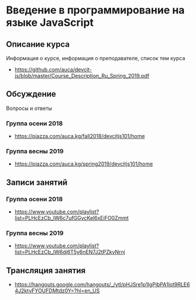 # Введение в программирование на языке JavaScript

## Описание курса

Информация о курсе, информация о преподавателе, список тем курса

* <https://github.com/auca/devcit-js/blob/master/Course_Description_Ru_Spring_2019.pdf>

## Обсуждение

Вопросы и ответы

### Группа осени 2018

* <https://piazza.com/auca.kg/fall2018/devcitjs101/home>

### Группа весны 2019

* <https://piazza.com/auca.kg/spring2019/devcitjs101/home>

## Записи занятий

### Группа осени 2018

* <https://www.youtube.com/playlist?list=PLHcEzCb_lW6c7ufGGycKel6xEiFO0Zmmt>

### Группа весны 2019

* https://www.youtube.com/playlist?list=PLHcEzCb_lW6dj6T5y6nEN7J2tPZkvNrnj

## Трансляция занятия

* <https://hangouts.google.com/hangouts/_/ytl/pHJSre1p1IgPjbPA1lot9RLE64J2ktyFYOUFDMtdz0Y=?hl=en_US>

